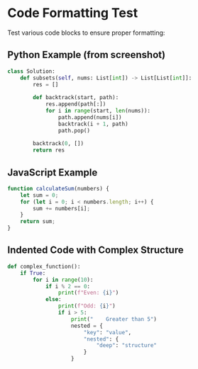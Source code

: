 # Code Formatting Test

Test various code blocks to ensure proper formatting:

## Python Example (from screenshot)
```python
class Solution:
    def subsets(self, nums: List[int]) -> List[List[int]]:
        res = []
        
        def backtrack(start, path):
            res.append(path[:])
            for i in range(start, len(nums)):
                path.append(nums[i])
                backtrack(i + 1, path)
                path.pop()
        
        backtrack(0, [])
        return res
```

## JavaScript Example
```javascript
function calculateSum(numbers) {
    let sum = 0;
    for (let i = 0; i < numbers.length; i++) {
        sum += numbers[i];
    }
    return sum;
}
```

## Indented Code with Complex Structure
```python
def complex_function():
    if True:
        for i in range(10):
            if i % 2 == 0:
                print(f"Even: {i}")
            else:
                print(f"Odd: {i}")
                if i > 5:
                    print("    Greater than 5")
                    nested = {
                        "key": "value",
                        "nested": {
                            "deep": "structure"
                        }
                    } 
```